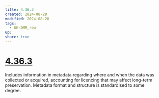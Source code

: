 ```yaml
---
title: 4.36.3
created: 2024-08-28
modified: 2024-08-28
tags:
  - UK-DMM_row
up: 
share: true
---
```

# [4.36.3](4.36.3.md)

Includes information in metadata regarding where and when the data was collected or acquired, accounting for licencing that may affect long-term preservation. Metadata format and structure is standardised to some degree.
